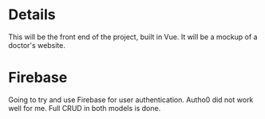 # Details     

This will be the front end of the project, built in Vue. It will be a mockup of a doctor's website.

# Firebase

Going to try and use Firebase for user authentication. Autho0 did not work well for me. Full CRUD in both models is done.
